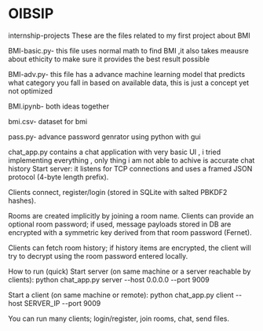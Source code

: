 # OIBSIP
internship-projects
These are the files related to my first project about BMI


BMI-basic.py-
this file uses normal math to find BMI ,it also takes meausre about ethicity to make sure it provides the best result possible


BMI-adv.py-
this file has a advance machine learning model that predicts what category you fall in based on available data, this is just a concept yet not optimized


BMI.ipynb-
both ideas together


bmi.csv-
dataset for bmi

pass.py-
advance password genrator using python with gui

chat_app.py
contains a chat application with very basic UI , i tried implementing everything , only thing i am not able to achive is accurate chat history 
Start server: it listens for TCP connections and uses a framed JSON protocol (4-byte length prefix).

Clients connect, register/login (stored in SQLite with salted PBKDF2 hashes).

Rooms are created implicitly by joining a room name. Clients can provide an optional room password; if used, message payloads stored in DB are encrypted with a symmetric key derived from that room password (Fernet).

Clients can fetch room history; if history items are encrypted, the client will try to decrypt using the room password entered locally.

How to run (quick)
Start server (on same machine or a server reachable by clients):
python chat_app.py server --host 0.0.0.0 --port 9009

Start a client (on same machine or remote):
python chat_app.py client --host SERVER_IP --port 9009

You can run many clients; login/register, join rooms, chat, send files.

